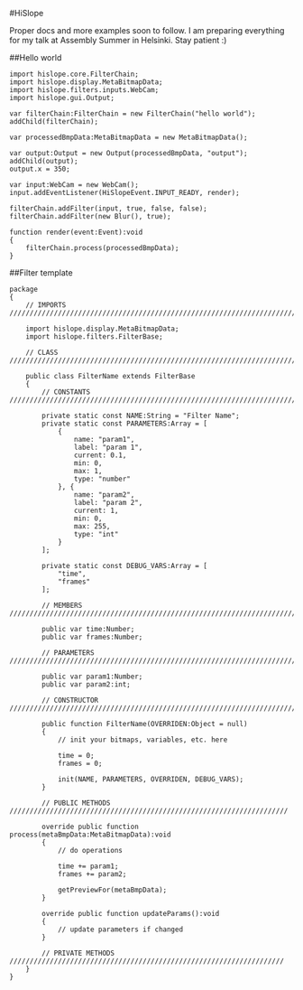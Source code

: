 #HiSlope

Proper docs and more examples soon to follow. I am preparing everything for my talk at Assembly Summer in Helsinki.
Stay patient :)

##Hello world

	import hislope.core.FilterChain;
	import hislope.display.MetaBitmapData;
	import hislope.filters.inputs.WebCam;
	import hislope.gui.Output;

	var filterChain:FilterChain = new FilterChain("hello world");
	addChild(filterChain);

	var processedBmpData:MetaBitmapData = new MetaBitmapData();

	var output:Output = new Output(processedBmpData, "output");
	addChild(output);
	output.x = 350;
		
	var input:WebCam = new WebCam();
	input.addEventListener(HiSlopeEvent.INPUT_READY, render);
			
	filterChain.addFilter(input, true, false, false);
	filterChain.addFilter(new Blur(), true);
		
	function render(event:Event):void
	{
		filterChain.process(processedBmpData);
	}

##Filter template

	package
	{
		// IMPORTS ////////////////////////////////////////////////////////////////////////////////

		import hislope.display.MetaBitmapData;
		import hislope.filters.FilterBase;

		// CLASS //////////////////////////////////////////////////////////////////////////////////

		public class FilterName extends FilterBase
		{
			// CONSTANTS //////////////////////////////////////////////////////////////////////////

			private static const NAME:String = "Filter Name";
			private static const PARAMETERS:Array = [
				{
					name: "param1",
					label: "param 1",
					current: 0.1,
					min: 0,
					max: 1,
					type: "number"
				}, {
					name: "param2",
					label: "param 2",
					current: 1,
					min: 0,
					max: 255,
					type: "int"
				}
			];
		
			private static const DEBUG_VARS:Array = [
				"time",
				"frames"
			];

			// MEMBERS ////////////////////////////////////////////////////////////////////////////
	
			public var time:Number;
			public var frames:Number;
	
			// PARAMETERS /////////////////////////////////////////////////////////////////////////
		
			public var param1:Number;
			public var param2:int;
			
			// CONSTRUCTOR ////////////////////////////////////////////////////////////////////////
		
			public function FilterName(OVERRIDEN:Object = null)
			{
				// init your bitmaps, variables, etc. here
			
				time = 0;
				frames = 0;
			
				init(NAME, PARAMETERS, OVERRIDEN, DEBUG_VARS);
			}
		
			// PUBLIC METHODS /////////////////////////////////////////////////////////////////////

			override public function process(metaBmpData:MetaBitmapData):void
			{
				// do operations
			
				time += param1;
				frames += param2;
			
				getPreviewFor(metaBmpData);
			}
		
			override public function updateParams():void
			{
				// update parameters if changed
			}
		
			// PRIVATE METHODS ////////////////////////////////////////////////////////////////////
		}
	}